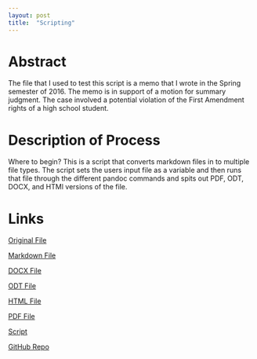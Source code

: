 ```yaml
---
layout: post
title:  "Scripting"
---
```


# Abstract
The file that I used to test this script is a memo that I wrote in the Spring semester of 2016. The memo is in support of a motion for summary judgment. The case involved a potential violation of the First Amendment rights of a high school student. 

# Description of Process
Where to begin? This is a script that converts markdown files in to multiple file types. The script sets the users input file as a variable and then runs that file through the different pandoc commands and spits out PDF, ODT, DOCX, and HTMl versions of the file.     


# Links
[Original File](https://github.com/chrissb8/assignment-3-convert-some-documents-chrissb8/blob/master/MSJ-Memo.docx?raw=true)

[Markdown File](https://github.com/chrissb8/assignment-3-convert-some-documents-chrissb8/raw/master/MSJ-Memo.md)

[DOCX File](https://github.com/chrissb8/assignment-3-convert-some-documents-chrissb8/blob/master/MSJ-Memo.md.docx?raw=true)

[ODT File](https://github.com/chrissb8/assignment-3-convert-some-documents-chrissb8/blob/master/MSJ-Memo.md.odt?raw=true)

[HTML File](https://github.com/chrissb8/assignment-3-convert-some-documents-chrissb8/raw/master/MSJ-Memo.md.html)

[PDF File](https://github.com/chrissb8/assignment-3-convert-some-documents-chrissb8/raw/master/MSJ-Memo.md.pdf)

[Script](https://github.com/chrissb8/assignment-3-convert-some-documents-chrissb8/raw/master/chrissb8-convert-docs.sh)

[GitHub Repo](https://github.com/chrissb8/assignment-3-convert-some-documents-chrissb8)